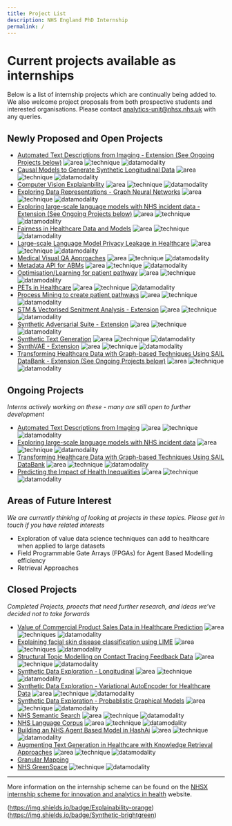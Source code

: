 ```yaml
---
title: Project List
description: NHS England PhD Internship
permalink: /
---
```


# Current projects available as internships

Below is a list of internship projects which are continually being added to. We also welcome project proposals from both prospective students and interested organisations.  Please contact [analytics-unit@nhsx.nhs.uk](analytics-unit@nhsx.nhs.uk) with any queries.

## Newly Proposed and Open Projects

- [Automated Text Descriptions from Imaging - Extension (See Ongoing Projects below)]()
![area](https://img.shields.io/badge/NLP-yellow)
![technique](https://img.shields.io/badge/SematicExplainability-lightgrey)
![datamodality](https://img.shields.io/badge/MultiModalData-blueviolet)
- [Causal Models to Generate Synthetic Longitudinal Data](https://nhsx.github.io/nhsx-internship-projects/causal-models-synthetic-longitudinal/)
![area](https://img.shields.io/badge/Synthetic-brightgreen)
![technique](https://img.shields.io/badge/DAGs-lightgrey)
![datamodality](https://img.shields.io/badge/TabularData-green)
- [Computer Vision Explaianbility](https://nhsx.github.io/nhsx-internship-projects/HERE/)
![area](https://img.shields.io/badge/Explainability-orange)
![technique](https://img.shields.io/badge/XAI-lightgrey)
![datamodality](https://img.shields.io/badge/Images-ff69b4)
- [Exploring Data Representations - Graph Neural Networks](https://nhsx.github.io/nhsx-internship-projects/exploring-data-representations-gnn/)
![area](https://img.shields.io/badge/Graphs-yellowgreen)
![technique](https://img.shields.io/badge/GNNs-lightgrey)
![datamodality](https://img.shields.io/badge/MultiModalData-blueviolet)
- [Exploring large-scale language models with NHS incident data - Extension (See Ongoing Projects below)]()
![area](https://img.shields.io/badge/NLP-yellow)
![technique](https://img.shields.io/badge/Embeddings-lightgrey)
![datamodality](https://img.shields.io/badge/TextData-9cf)
- [Fairness in Healthcare Data and Models](https://nhsx.github.io/nhsx-internship-projects/HERE/)
![area](https://img.shields.io/badge/Explainability-orange)
![technique](https://img.shields.io/badge/Equity-lightgrey)
![datamodality](https://img.shields.io/badge/TabularData-green)
- [Large-scale Language Model Privacy Leakage in Healthcare](https://nhsx.github.io/nhsx-internship-projects/HERE/)
![area](https://img.shields.io/badge/NLP-yellow)
![technique](https://img.shields.io/badge/memorisation-lightgrey)
![datamodality](https://img.shields.io/badge/MultiModalData-blueviolet)
- [Medical Visual QA Approaches](https://nhsx.github.io/nhsx-internship-projects/HERE/)
![area](https://img.shields.io/badge/NLP-yellow)
![technique](https://img.shields.io/badge/VQA-lightgrey)
![datamodality](https://img.shields.io/badge/MultiModalData-blueviolet)
- [Metadata API for ABMs](https://nhsx.github.io/nhsx-internship-projects/HERE/)
![area](https://img.shields.io/badge/Simulation-darkblue)
![technique](https://img.shields.io/badge/polyglot-lightgrey)
![datamodality](https://img.shields.io/badge/MultiModalData-blueviolet)
- [Optimisation/Learning for patient pathway](https://nhsx.github.io/nhsx-internship-projects/synthea-learning/)
![area](https://img.shields.io/badge/Synthetic-brightgreen)
![technique](https://img.shields.io/badge/QLearning-lightgrey)
![datamodality](https://img.shields.io/badge/TabularData-green)
- [PETs in Healthcare](https://nhsx.github.io/nhsx-internship-projects/HERE/)
![area](https://img.shields.io/badge/PETs-red)
![technique](https://img.shields.io/badge/HomomorphicEncryption-lightgrey)
![datamodality](https://img.shields.io/badge/TabularData-green)
- [Process Mining to create patient pathways](https://nhsx.github.io/nhsx-internship-projects/HERE/)
![area](https://img.shields.io/badge/Simulation-darkblue)
![technique](https://img.shields.io/badge/ProcessMining-lightgrey)
![datamodality](https://img.shields.io/badge/TabularData-green)
- [STM & Vectorised Senitment Analysis - Extension](https://nhsx.github.io/nhsx-internship-projects/HERE/)
![area](https://img.shields.io/badge/NLP-yellow)
![technique](https://img.shields.io/badge/STM-lightgrey)
![datamodality](https://img.shields.io/badge/TextData-9cf)
- [Synthetic Adversarial Suite - Extension](https://nhsx.github.io/nhsx-internship-projects/HERE/)
![area](https://img.shields.io/badge/Synthetic-brightgreen)
![technique](https://img.shields.io/badge/shadowModels-lightgrey)
![datamodality](https://img.shields.io/badge/TabularData-green)
- [Synthetic Text Generation](https://nhsx.github.io/nhsx-internship-projects/synthetic-data-exploration-text/)
![area](https://img.shields.io/badge/NLP-yellow)
![technique](https://img.shields.io/badge/SyntheticGeneration-lightgrey)
![datamodality](https://img.shields.io/badge/TextData-9cf)
- [SynthVAE - Extension](https://nhsx.github.io/nhsx-internship-projects/HERE/)
![area](https://img.shields.io/badge/Synthetic-brightgreen)
![technique](https://img.shields.io/badge/VAE-lightgrey)
![datamodality](https://img.shields.io/badge/TabularData-green)
- [Transforming Healthcare Data with Graph-based Techniques Using SAIL DataBank - Extension (See Ongoing Projects below)]()
![area](https://img.shields.io/badge/Graphs-yellowgreen)
![technique](https://img.shields.io/badge/Hypergraphs-lightgrey)
![datamodality](https://img.shields.io/badge/TabularData-green)


## Ongoing Projects
*Interns actively working on these - many are still open to further development*

- [Automated Text Descriptions from Imaging](https://nhsx.github.io/nhsx-internship-projects/text-description-imaging/)
![area](https://img.shields.io/badge/NLP-yellow)
![technique](https://img.shields.io/badge/SematicExplainability-lightgrey)
![datamodality](https://img.shields.io/badge/MultiModalData-blueviolet)
- [Exploring large-scale language models with NHS incident data](https://nhsx.github.io/nhsx-internship-projects/incident-language-model/)
![area](https://img.shields.io/badge/NLP-yellow)
![technique](https://img.shields.io/badge/Embeddings-lightgrey)
![datamodality](https://img.shields.io/badge/TextData-9cf)
- [Transforming Healthcare Data with Graph-based Techniques Using SAIL DataBank](https://nhsx.github.io/nhsx-internship-projects/transforming-healthcare-data-graph-based-sail/)
![area](https://img.shields.io/badge/Graphs-yellowgreen)
![technique](https://img.shields.io/badge/Hypergraphs-lightgrey)
![datamodality](https://img.shields.io/badge/TabularData-green)
- [Predicting the Impact of Health Inequalities](https://nhsx.github.io/nhsx-internship-projects/population-health-and-inequalities/)
![area](https://img.shields.io/badge/MachineLearning-blue)
![technique](https://img.shields.io/badge/UnspervisedClassification-lightgrey)
![datamodality](https://img.shields.io/badge/TabularData-green)

## Areas of Future Interest
*We are currently thinking of looking at projects in these topics.  Please get in touch if you have related interests*

- Exploration of value data science techniques can add to healthcare when applied to large datasets
- Field Programmable Gate Arrays (FPGAs) for Agent Based Modelling efficiency
- Retrieval Approaches

## Closed Projects
*Completed Projects, proects that need further research, and ideas we’ve decided not to take forwards*

- [Value of Commercial Product Sales Data in Healthcare Prediction](https://nhsx.github.io/nhsx-internship-projects/commercial-data-healthcare-predictions/)
![area](https://img.shields.io/badge/MachineLearning-blue)
![techniques](https://img.shields.io/badge/ModelClassReliance-lightgrey)
![datamodality](https://img.shields.io/badge/TabularData-green)
- [Explaining facial skin disease classification using LIME](https://nhsx.github.io/nhsx-internship-projects/explaining-classification-using-lime/)
![area](https://img.shields.io/badge/Explainability-orange)
![techniques](https://img.shields.io/badge/LIME-lightgrey)
![datamodality](https://img.shields.io/badge/Images-ff69b4)
- [Structural Topic Modelling on Contact Tracing Feedback Data](https://nhsx.github.io/nhsx-internship-projects/structural-topic-modelling-contact-tracing-feedback)
![area](https://img.shields.io/badge/NLP-yellow)
![technique](https://img.shields.io/badge/STM-lightgrey)
![datamodality](https://img.shields.io/badge/TextData-9cf)
- [Synthetic Data Exploration - Longitudinal](https://nhsx.github.io/nhsx-internship-projects/synthetic-data-exploration-longitudinal/)
![area](https://img.shields.io/badge/Synthetic-brightgreen)
![technique](https://img.shields.io/badge/Simulation-lightgrey)
![datamodality](https://img.shields.io/badge/TabularData-green)
- [Synthetic Data Exploration - Variational AutoEncoder for Healthcare Data](https://nhsx.github.io/nhsx-internship-projects/synthetic-data-exploration-vae/)
![area](https://img.shields.io/badge/Synthetic-brightgreen)
![technique](https://img.shields.io/badge/VAE-lightgrey)
![datamodality](https://img.shields.io/badge/TabularData-green)
- [Synthetic Data Exploration - Probablistic Graphical Models](https://nhsx.github.io/nhsx-internship-projects/synthetic-data-exploration-probablistic-graphical-models/)
![area](https://img.shields.io/badge/Synthetic-brightgreen)
![technique](https://img.shields.io/badge/BayesianNetworks-lightgrey)
![datamodality](https://img.shields.io/badge/TabularData-green)
- [NHS Semantic Search](https://nhsx.github.io/nhsx-internship-projects/nhs-semantic-search/)
![area](https://img.shields.io/badge/NLP-yellow)
![technique](https://img.shields.io/badge/SematicSearch-lightgrey)
![datamodality](https://img.shields.io/badge/MultiModalData-blueviolet)
- [NHS Language Corpus](https://nhsx.github.io/nhsx-internship-projects/nhs-language-corpus/)
![area](https://img.shields.io/badge/NLP-yellow)
![technique](https://img.shields.io/badge/Curation-lightgrey)
![datamodality](https://img.shields.io/badge/TextData-9cf)
- [Building an NHS Agent Based Model in HashAi](https://nhsx.github.io/nhsx-internship-projects/agent-based-model-hash-ai/)
![area](https://img.shields.io/badge/Simulation-darkblue)
![technique](https://img.shields.io/badge/ABM-lightgrey)
![datamodality](https://img.shields.io/badge/TabularData-green)
- [Augmenting Text Generation in Healthcare with Knowledge Retrieval Approaches](https://nhsx.github.io/nhsx-internship-projects/text-generation-knowledge-retreival/)
![area](https://img.shields.io/badge/NLP-yellow)
![technique](https://img.shields.io/badge/GenerativeLanguage-lightgrey)
![datamodality](https://img.shields.io/badge/TextData-9cf)
- [Granular Mapping](https://nhsx.github.io/nhsx-internship-projects/granular-mapping/)
- [NHS GreenSpace](https://nhsx.github.io/nhsx-internship-projects/nhs-greenspace/)
![technique](https://img.shields.io/badge/ImageSegmentation-lightgrey)
![datamodality](https://img.shields.io/badge/Images-ff69b4)

---

More information on the internship scheme can be found on the [NHSX internship scheme for innovation and analytics in health](https://www.nhsx.nhs.uk/key-tools-and-info/nhsx-analytics-unit/nhsx-internship-scheme-innovation-and-analytics-health/) website.


(https://img.shields.io/badge/Explainability-orange)
(https://img.shields.io/badge/Synthetic-brightgreen)
